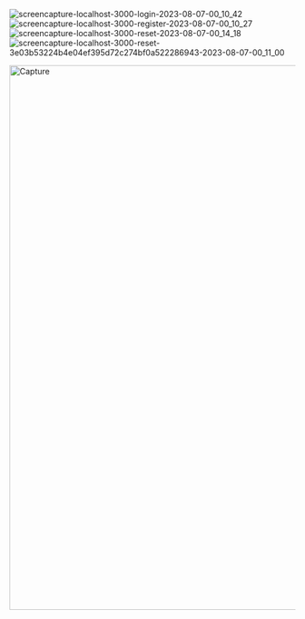 ![screencapture-localhost-3000-login-2023-08-07-00_10_42](https://github.com/sakibsarker/IMS/assets/95316668/3421d911-fc50-4521-a1ef-bfdc46348de1)
![screencapture-localhost-3000-register-2023-08-07-00_10_27](https://github.com/sakibsarker/IMS/assets/95316668/2dbb577e-b443-47c3-a3c7-74d3ee764214)
![screencapture-localhost-3000-reset-2023-08-07-00_14_18](https://github.com/sakibsarker/IMS/assets/95316668/4e58b865-cf5d-45c1-91f3-3e70bfe4cc2a)
![screencapture-localhost-3000-reset-3e03b53224b4e04ef395d72c274bf0a522286943-2023-08-07-00_11_00](https://github.com/sakibsarker/IMS/assets/95316668/502c09e6-32d8-4e9d-b6ae-4bab864312b4)

<img width="960" alt="Capture" src="https://github.com/sakibsarker/IMS/assets/95316668/25546b67-489f-4d7d-991e-78a67c01f038">

